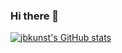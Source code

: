 ### Hi there 👋

[![jbkunst's GitHub stats](https://github-readme-stats.vercel.app/api?username=jbkunst&count_private=true&hide_border=true)](https://github.com/anuraghazra/github-readme-stats)
